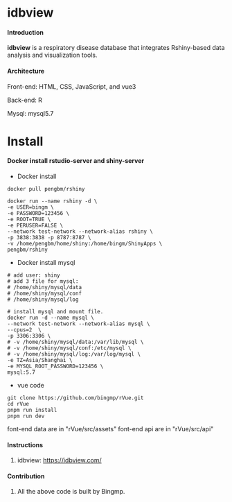 # idbview

#### Introduction

**idbview** is a respiratory disease database that integrates Rshiny-based data analysis and visualization tools.

#### Architecture

Front-end: HTML, CSS, JavaScript, and vue3

Back-end: R

Mysql: mysql5.7

# Install

#### Docker install rstudio-server and shiny-server

-   Docker install

``` shell
docker pull pengbm/rshiny

docker run --name rshiny -d \
-e USER=bingm \
-e PASSWORD=123456 \
-e ROOT=TRUE \
-e PERUSER=FALSE \
--network test-network --network-alias rshiny \
-p 3838:3838 -p 8787:8787 \
-v /home/pengbm/home/shiny:/home/bingm/ShinyApps \
pengbm/rshiny
```

-   Docker install mysql

``` shell
# add user: shiny
# add 3 file for mysql: 
# /home/shiny/mysql/data
# /home/shiny/mysql/conf
# /home/shiny/mysql/log

# install mysql and mount file.
docker run -d --name mysql \
--network test-network --network-alias mysql \
--cpus=2  \
-p 3306:3306 \
# -v /home/shiny/mysql/data:/var/lib/mysql \
# -v /home/shiny/mysql/conf:/etc/mysql \
# -v /home/shiny/mysql/log:/var/log/mysql \
-e TZ=Asia/Shanghai \
-e MYSQL_ROOT_PASSWORD=123456 \
mysql:5.7
```

-   vue code

``` shell
git clone https://github.com/bingmp/rVue.git
cd rVue
pnpm run install
pnpm run dev
```
font-end data are in "rVue/src/assets"
font-end api are in "rVue/src/api"

#### Instructions

1.  idbview: <https://idbview.com/>

#### Contribution

1.  All the above code is built by Bingmp.
